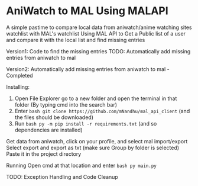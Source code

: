# AniWatch to MAL Using MALAPI

A simple pastime to compare local data from aniwatch/anime watching sites watchlist with MAL's watchlist
Using MAL API to Get a Public list of a user and compare it with the local list
and find missing entries

Version1: Code to find the missing entries
TODO: Automatically add missing entries from aniwatch to mal

Version2: 
Automatically add missing entries from aniwatch to mal - Completed

Installing:
1) Open File Explorer go to a new folder and open the terminal in that folder (By typing cmd into the search bar)
2) Enter ```bash git clone https://github.com/mNandhu/mal_api_client``` (and the files should be downloaded)
3) Run ```bash py -m pip install -r requirements.txt``` (and so dependencies are installed)

Get data from aniwatch, click on your profile, and select mal import/export
Select export and export as txt (make sure Group by folder is selected)
Paste it in the project directory

Running
Open cmd at that location and enter 
```bash py main.py ```

TODO: Exception Handling and Code Cleanup
